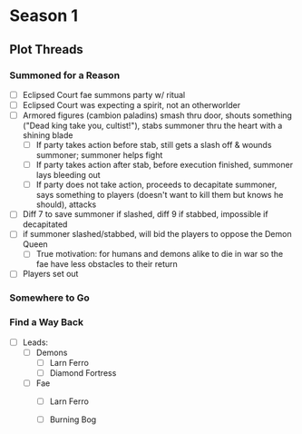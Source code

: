 
# Season 1
## Plot Threads
### Summoned for a Reason
- [ ] Eclipsed Court fae summons party w/ ritual
- [ ] Eclipsed Court was expecting a spirit, not an otherworlder
- [ ] Armored figures (cambion paladins) smash thru door, shouts something ("Dead king take you, cultist!"), stabs summoner thru the heart with a shining blade
  - [ ] If party takes action before stab, still gets a slash off & wounds summoner; summoner helps fight
  - [ ] If party takes action after stab, before execution finished, summoner lays bleeding out
  - [ ] If party does not take action, proceeds to decapitate summoner, says something to players (doesn't want to kill them but knows he should), attacks
- [ ] Diff 7 to save summoner if slashed, diff 9 if stabbed, impossible if decapitated
- [ ] if summoner slashed/stabbed, will bid the players to oppose the Demon Queen
  - [ ] True motivation: for humans and demons alike to die in war so the fae have less obstacles to their return
- [ ] Players set out

### Somewhere to Go
### Find a Way Back
- [ ] Leads:
  - [ ] Demons
    - [ ] Larn Ferro
    - [ ] Diamond Fortress
  - [ ] Fae
    - [ ] Larn Ferro
    - [ ] Burning Bog


